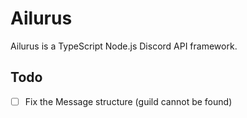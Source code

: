 # Ailurus

Ailurus is a TypeScript Node.js Discord API framework.

## Todo

-   [ ] Fix the Message structure (guild cannot be found)

